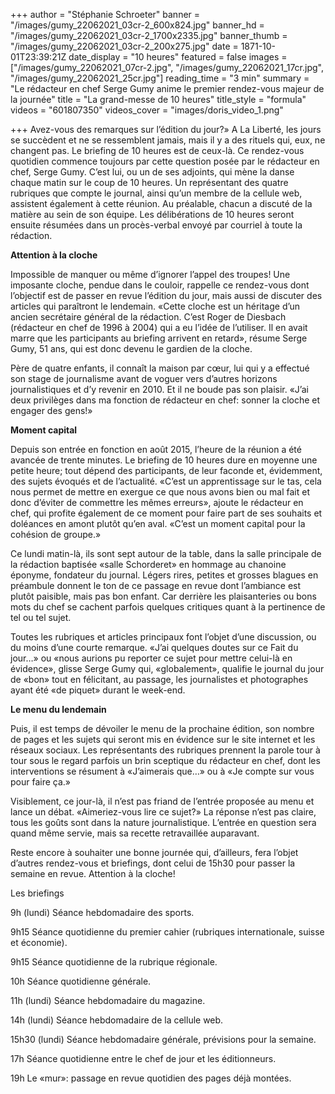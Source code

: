 +++
author = "Stéphanie Schroeter"
banner = "/images/gumy_22062021_03cr-2_600x824.jpg"
banner_hd = "/images/gumy_22062021_03cr-2_1700x2335.jpg"
banner_thumb = "/images/gumy_22062021_03cr-2_200x275.jpg"
date = 1871-10-01T23:39:21Z
date_display = "10 heures"
featured = false
images = ["/images/gumy_22062021_07cr-2.jpg", "/images/gumy_22062021_17cr.jpg", "/images/gumy_22062021_25cr.jpg"]
reading_time = "3 min"
summary = "Le rédacteur en chef Serge Gumy anime le premier rendez-vous majeur de la journée"
title = "La grand-messe de 10 heures"
title_style = "formula"
videos = "601807350"
videos_cover = "images/doris_video_1.png"

+++
Avez-vous des remarques sur l’édition du jour?» A La Liberté, les jours se succèdent et ne se ressemblent jamais, mais il y a des rituels qui, eux, ne changent pas. Le briefing de 10 heures est de ceux-là. Ce rendez-vous quotidien commence toujours par cette question posée par le rédacteur en chef, Serge Gumy. C’est lui, ou un de ses adjoints, qui mène la danse chaque matin sur le coup de 10 heures. Un représentant des quatre rubriques que compte le journal, ainsi qu’un membre de la cellule web, assistent également à cette réunion. Au préalable, chacun a discuté de la matière au sein de son équipe. Les délibérations de 10 heures seront ensuite résumées dans un procès-verbal envoyé par courriel à toute la rédaction.

**Attention à la cloche**

Impossible de manquer ou même d’ignorer l’appel des troupes! Une imposante cloche, pendue dans le couloir, rappelle ce rendez-vous dont l’objectif est de passer en revue l’édition du jour, mais aussi de discuter des articles qui paraîtront le lendemain. «Cette cloche est un héritage d’un ancien secrétaire général de la rédaction. C’est Roger de Diesbach (rédacteur en chef de 1996 à 2004) qui a eu l’idée de l’utiliser. Il en avait marre que les participants au briefing arrivent en retard», résume Serge Gumy, 51 ans, qui est donc devenu le gardien de la cloche.

Père de quatre enfants, il connaît la maison par cœur, lui qui y a effectué son stage de journalisme avant de voguer vers d’autres horizons journalistiques et d’y revenir en 2010. Et il ne boude pas son plaisir. «J’ai deux privilèges dans ma fonction de rédacteur en chef: sonner la cloche et engager des gens!»

**Moment capital**

Depuis son entrée en fonction en août 2015, l’heure de la réunion a été avancée de trente minutes. Le briefing de 10 heures dure en moyenne une petite heure; tout dépend des participants, de leur faconde et, évidemment, des sujets évoqués et de l’actualité. «C’est un apprentissage sur le tas, cela nous permet de mettre en exergue ce que nous avons bien ou mal fait et donc d’éviter de commettre les mêmes erreurs», ajoute le rédacteur en chef, qui profite également de ce moment pour faire part de ses souhaits et doléances en amont plutôt qu’en aval. «C’est un moment capital pour la cohésion de groupe.»

Ce lundi matin-là, ils sont sept autour de la table, dans la salle principale de la rédaction baptisée «salle Schorderet» en hommage au chanoine éponyme, fondateur du journal. Légers rires, petites et grosses blagues en préambule donnent le ton de ce passage en revue dont l’ambiance est plutôt paisible, mais pas bon enfant. Car derrière les plaisanteries ou bons mots du chef se cachent parfois quelques critiques quant à la pertinence de tel ou tel sujet.

Toutes les rubriques et articles principaux font l’objet d’une discussion, ou du moins d’une courte remarque. «J’ai quelques doutes sur ce Fait du jour…» ou «nous aurions pu reporter ce sujet pour mettre celui-là en évidence», glisse Serge Gumy qui, «globalement», qualifie le journal du jour de «bon» tout en félicitant, au passage, les journalistes et photographes ayant été «de piquet» durant le week-end.

**Le menu du lendemain**

Puis, il est temps de dévoiler le menu de la prochaine édition, son nombre de pages et les sujets qui seront mis en évidence sur le site internet et les réseaux sociaux. Les représentants des rubriques prennent la parole tour à tour sous le regard parfois un brin sceptique du rédacteur en chef, dont les interventions se résument à «J’aimerais que…» ou à «Je compte sur vous pour faire ça.»

Visiblement, ce jour-là, il n’est pas friand de l’entrée proposée au menu et lance un débat. «Aimeriez-vous lire ce sujet?» La réponse n’est pas claire, tous les goûts sont dans la nature journalistique. L’entrée en question sera quand même servie, mais sa recette retravaillée auparavant.

Reste encore à souhaiter une bonne journée qui, d’ailleurs, fera l’objet d’autres rendez-vous et briefings, dont celui de 15h30 pour passer la semaine en revue. Attention à la cloche!

Les briefings

9h (lundi) Séance hebdomadaire des sports.

9h15 Séance quotidienne  du premier cahier (rubriques internationale, suisse et économie).

9h15 Séance quotidienne de la rubrique régionale.

10h Séance quotidienne générale.

11h (lundi) Séance hebdomadaire du magazine.

14h (lundi) Séance hebdomadaire de la cellule web.

15h30 (lundi) Séance hebdomadaire générale, prévisions pour la semaine.

17h Séance quotidienne entre le chef de jour et les éditionneurs.

19h Le «mur»: passage en revue quotidien des pages déjà montées.